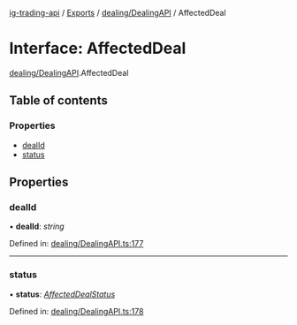 [ig-trading-api](../README.md) / [Exports](../modules.md) / [dealing/DealingAPI](../modules/dealing_dealingapi.md) / AffectedDeal

# Interface: AffectedDeal

[dealing/DealingAPI](../modules/dealing_dealingapi.md).AffectedDeal

## Table of contents

### Properties

- [dealId](dealing_dealingapi.affecteddeal.md#dealid)
- [status](dealing_dealingapi.affecteddeal.md#status)

## Properties

### dealId

• **dealId**: _string_

Defined in: [dealing/DealingAPI.ts:177](https://github.com/bennycode/ig-trading-api/blob/12afeb1/src/dealing/DealingAPI.ts#L177)

---

### status

• **status**: [_AffectedDealStatus_](../enums/dealing_dealingapi.affecteddealstatus.md)

Defined in: [dealing/DealingAPI.ts:178](https://github.com/bennycode/ig-trading-api/blob/12afeb1/src/dealing/DealingAPI.ts#L178)
